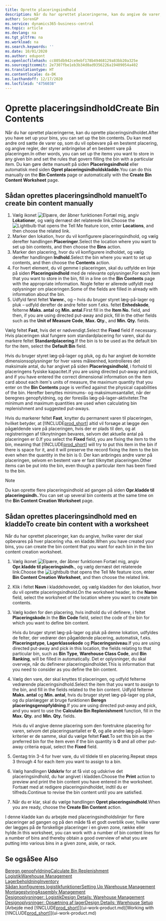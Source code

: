 ```yaml
---
title: Oprette placeringsindhold
description: Når du har oprettet placeringerne, kan du angive de varer, du vil gemme i dem, og definere regler, der styrer, hvor ofte placeringer skal reserveres.
author: SorenGP
ms.service: dynamics365-business-central
ms.topic: article
ms.devlang: na
ms.tgt_pltfrm: na
ms.workload: na
ms.search.keywords: ''
ms.date: 10/01/2020
ms.author: edupont
ms.openlocfilehash: cc805db942ce9ebf178b49468129a83bb20a325e
ms.sourcegitcommit: 2e7307fbe1eb3b34d0ad9356226a19409054a402
ms.translationtype: HT
ms.contentlocale: da-DK
ms.lasthandoff: 12/17/2020
ms.locfileid: "4756038"
---
```

# <a name="create-bin-contents"></a><span data-ttu-id="a6a18-103">Oprette placeringsindhold</span><span class="sxs-lookup"><span data-stu-id="a6a18-103">Create Bin Contents</span></span>

<span data-ttu-id="a6a18-104">Når du har oprettet placeringerne, kan du oprette placeringsindholdet.</span><span class="sxs-lookup"><span data-stu-id="a6a18-104">After you have set up your bins, you can set up the bin contents.</span></span> <span data-ttu-id="a6a18-105">Du kan med andre ord sætte de varer op, som du vil opbevare på en bestemt placering, og angive regler, der styrer anbringelse af en bestemt vare på placeringen.</span><span class="sxs-lookup"><span data-stu-id="a6a18-105">In other words, you can set up the items you want to store in any given bin and set the rules that govern filling the bin with a particular item.</span></span> <span data-ttu-id="a6a18-106">Du kan gøre dette manuelt på siden **Placeringsindhold** eller automatisk med siden **Opret placeringsindholdskladde**.</span><span class="sxs-lookup"><span data-stu-id="a6a18-106">You can do this manually on the **Bin Contents** page or automatically with the **Create Bin Content Worksheet** page.</span></span>

## <a name="to-create-bin-content-manually"></a><span data-ttu-id="a6a18-107">Sådan oprettes placeringsindhold manuelt</span><span class="sxs-lookup"><span data-stu-id="a6a18-107">To create bin content manually</span></span>

1. <span data-ttu-id="a6a18-108">Vælg ikonet ![Elpære, der åbner funktionen Fortæl mig](media/ui-search/search_small.png "Fortæl mig, hvad du vil foretage dig"), angiv **Lokationer**, og vælg dernæst det relaterede link.</span><span class="sxs-lookup"><span data-stu-id="a6a18-108">Choose the ![Lightbulb that opens the Tell Me feature](media/ui-search/search_small.png "Tell me what you want to do") icon, enter **Locations**, and then choose the related link.</span></span>  
2. <span data-ttu-id="a6a18-109">Marker den lokation, hvor du vil konfigurere placeringsindhold, og vælg derefter handlingen **Placeringer**.</span><span class="sxs-lookup"><span data-stu-id="a6a18-109">Select the location where you want to set up bin contents,  and then choose the **Bins** action.</span></span>  
3. <span data-ttu-id="a6a18-110">Marker den placering, hvor du vil konfigurere indholdet, og vælg derefter handlingen **Indhold**.</span><span class="sxs-lookup"><span data-stu-id="a6a18-110">Select the bin where you want to set up contents, and then choose the **Contents** action.</span></span>  
4. <span data-ttu-id="a6a18-111">For hvert element, du vil gemme i placeringen, skal du udfylde en linje på siden **Placeringsindhold** med de relevante oplysninger.</span><span class="sxs-lookup"><span data-stu-id="a6a18-111">For each item that you want to store in the bin, fill in a line on the **Bin Contents** page with the appropriate information.</span></span> <span data-ttu-id="a6a18-112">Nogle felter er allerede udfyldt med oplysninger om placeringen.</span><span class="sxs-lookup"><span data-stu-id="a6a18-112">Some of the fields are filled in already with information about the bin.</span></span>  
5. <span data-ttu-id="a6a18-113">Udfyld først feltet **Varenr.**, og – hvis du bruger styret læg-på-lager og pluk – udfyld derefter de andre felter som f.eks. feltet **Enhedskode**, felterne **Maks. antal** og **Min. antal**.</span><span class="sxs-lookup"><span data-stu-id="a6a18-113">First fill in the **Item No.** field, and then, if you are using directed put-away and pick, fill in the other fields such as the **Unit of Measure Code**, **Max. Qty.**, and **Min. Qty.** fields.</span></span>  

<span data-ttu-id="a6a18-114">Vælg feltet **Fast**, hvis det er nødvendigt.</span><span class="sxs-lookup"><span data-stu-id="a6a18-114">Select the **Fixed** field if necessary.</span></span> <span data-ttu-id="a6a18-115">Hvis placeringen skal fungere som standardplacering for varen, skal du markere feltet **Standardplacering**.</span><span class="sxs-lookup"><span data-stu-id="a6a18-115">If the bin is to be used as the default bin for the item, select the **Default Bin** field.</span></span>  

<span data-ttu-id="a6a18-116">Hvis du bruger styret læg-på-lager og pluk, og du har angivet de korrekte dimensionsoplysninger for hver vares måleenhed, kontrolleres det maksimale antal, du har angivet på siden **Placeringsindhold**, i forhold til placeringens fysiske kapacitet.</span><span class="sxs-lookup"><span data-stu-id="a6a18-116">If you are using directed put-away and pick, and if you have entered the correct dimensional information on the item card about each item's units of measure, the maximum quantity that you enter on the **Bin Contents** page is verified against the physical capabilities of the bin.</span></span> <span data-ttu-id="a6a18-117">Herefter benyttes minimums- og maksimumsantallet, når der beregnes genopfyldning, og der foreslås læg-på-lager-aktiviteter.</span><span class="sxs-lookup"><span data-stu-id="a6a18-117">The minimum and maximum quantities are used when calculating bin replenishment and suggested put-aways.</span></span>  

<span data-ttu-id="a6a18-118">Hvis du markerer feltet **Fast**, knytter du permanent varen til placeringen, hvilket betyder, at [!INCLUDE[prod_short](includes/prod_short.md)] altid vil forsøge at lægge den pågældende vare på placeringen, hvis der er plads til den, og at registreringen af tilknytningen bevares, selvom det aktuelle antal på placeringen er 0.</span><span class="sxs-lookup"><span data-stu-id="a6a18-118">If you select the **Fixed** field, you are fixing the item to the bin, meaning that [!INCLUDE[prod_short](includes/prod_short.md)] will try to put this item in the bin if there is space for it, and it will preserve the record fixing the item to the bin even when the quantity in the bin is 0.</span></span> <span data-ttu-id="a6a18-119">Der kan anbringes andre varer på placeringen, selvom en bestemt vare er fast tilknyttet placeringen.</span><span class="sxs-lookup"><span data-stu-id="a6a18-119">Other items can be put into the bin, even though a particular item has been fixed to the bin.</span></span>  

> [!NOTE]  
> <span data-ttu-id="a6a18-120">Du kan oprette flere placeringsindhold ad gangen på siden **Opr.kladde til placeringsindh.**.</span><span class="sxs-lookup"><span data-stu-id="a6a18-120">You can set up several bin contents at the same time on the **Bin Content Creation Worksheet** page.</span></span>  

## <a name="to-create-bin-content-with-a-worksheet"></a><span data-ttu-id="a6a18-121">Sådan oprettes placeringsindhold med en kladde</span><span class="sxs-lookup"><span data-stu-id="a6a18-121">To create bin content with a worksheet</span></span>

<span data-ttu-id="a6a18-122">Når du har oprettet placeringer, kan du angive, hvilke varer der skal opbevares på hver placering vha. en kladde.</span><span class="sxs-lookup"><span data-stu-id="a6a18-122">When you have created your bins, you can create the bin content that you want for each bin in the bin content creation worksheet.</span></span>

1. <span data-ttu-id="a6a18-123">Vælg ikonet ![Elpære, der åbner funktionen Fortæl mig](media/ui-search/search_small.png "Fortæl mig, hvad du vil foretage dig"), angiv **Opr.kladde til placeringsindh.**, og vælg dernæst det relaterede link.</span><span class="sxs-lookup"><span data-stu-id="a6a18-123">Choose the ![Lightbulb that opens the Tell Me feature](media/ui-search/search_small.png "Tell me what you want to do") icon, enter **Bin Content Creation Worksheet**, and then choose the related link.</span></span>  
2. <span data-ttu-id="a6a18-124">Klik i feltet **Navn** i kladdehovedet, og vælg kladden for den lokation, hvor du vil oprette placeringsindhold.</span><span class="sxs-lookup"><span data-stu-id="a6a18-124">On the worksheet header, in the **Name** field, select the worksheet of the location where you want to create bin contents.</span></span>  
3. <span data-ttu-id="a6a18-125">Vælg koden for den placering, hvis indhold du vil definere, i feltet **Placeringskode**.</span><span class="sxs-lookup"><span data-stu-id="a6a18-125">In the **Bin Code** field, select the code of the bin for which you want to define bin content.</span></span>  

    <span data-ttu-id="a6a18-126">Hvis du bruger styret læg-på-lager og pluk på denne lokation, udfyldes de felter, der vedrører den pågældende placering, automatisk, f.eks. **Placeringstype**, **Lagerklassekode** og **Placeringsniveau**.</span><span class="sxs-lookup"><span data-stu-id="a6a18-126">If you are using directed put-away and pick in this location, the fields relating to that particular bin, such as **Bin Type**, **Warehouse Class Code**, and **Bin Ranking**, will be filled in automatically.</span></span> <span data-ttu-id="a6a18-127">Det er oplysninger, du skal overveje, når du definerer placeringsindholdet.</span><span class="sxs-lookup"><span data-stu-id="a6a18-127">This is information that you need to consider as you define the bin content.</span></span>  
4. <span data-ttu-id="a6a18-128">Vælg den vare, der skal knyttes til placeringen, og udfyld felterne vedrørende placeringsindhold.</span><span class="sxs-lookup"><span data-stu-id="a6a18-128">Select the item that you want to assign to the bin, and fill in the fields related to the bin content.</span></span> <span data-ttu-id="a6a18-129">Udfyld felterne **Maks. antal** og **Min. antal**, hvis du bruger styret læg-på-lager og pluk, og du planlægger at bruge funktionen **Beregn placeringsgenopfyldning**.</span><span class="sxs-lookup"><span data-stu-id="a6a18-129">If you are using directed put-away and pick, and you want to use the **Calculate Bin Replenishment** function, fill in the **Max. Qty.** and **Min. Qty.** fields.</span></span>  

    <span data-ttu-id="a6a18-130">Hvis du vil angive denne placering som den foretrukne placering for varen, selvom det placeringsantallet er **0**, og alle andre læg-på-lager-kriterier er de samme, skal du vælge feltet **Fast**.</span><span class="sxs-lookup"><span data-stu-id="a6a18-130">To set this bin as the preferred bin for the item even if the bin quantity is **0** and all other put-away criteria equal, select the **Fixed** field.</span></span>  
5. <span data-ttu-id="a6a18-131">Gentag trin 3-4 for hver vare, du vil tildele til en placering.</span><span class="sxs-lookup"><span data-stu-id="a6a18-131">Repeat steps 3 through 4 for each item you want to assign to a bin.</span></span>  
6. <span data-ttu-id="a6a18-132">Vælg handlingen **Udskriv** for at få vist og udskrive det placeringsindhold, du har angivet i kladden.</span><span class="sxs-lookup"><span data-stu-id="a6a18-132">Choose the **Print** action to preview and print the bin content you have entered in the worksheet.</span></span> <span data-ttu-id="a6a18-133">Fortsæt med at redigere placeringsindholdet, indtil du er tilfreds.</span><span class="sxs-lookup"><span data-stu-id="a6a18-133">Continue to revise the bin content until you are satisfied.</span></span>  
7. <span data-ttu-id="a6a18-134">Når du er klar, skal du vælge handlingen **Opret placeringsindhold**.</span><span class="sxs-lookup"><span data-stu-id="a6a18-134">When you are ready, choose the **Create Bin Content** action.</span></span>  

<span data-ttu-id="a6a18-135">I denne kladde kan du arbejde med placeringsindholdslinjer for flere placeringer ad gangen og på den måde få et godt overblik over, hvilke varer der lægges på de forskellige placeringer i en given zone, række eller hylde.</span><span class="sxs-lookup"><span data-stu-id="a6a18-135">In this worksheet, you can work with a number of bin content lines for a number of bins and thereby obtain a good overview of what you are putting into various bins in a given zone, aisle, or rack.</span></span>  

## <a name="see-also"></a><span data-ttu-id="a6a18-136">Se også</span><span class="sxs-lookup"><span data-stu-id="a6a18-136">See Also</span></span>

[<span data-ttu-id="a6a18-137">Beregn genopfyldning</span><span class="sxs-lookup"><span data-stu-id="a6a18-137">Calculate Bin Replenishment</span></span>](warehouse-how-to-calculate-bin-replenishment.md)  
[<span data-ttu-id="a6a18-138">Logistik</span><span class="sxs-lookup"><span data-stu-id="a6a18-138">Warehouse Management</span></span>](warehouse-manage-warehouse.md)  
[<span data-ttu-id="a6a18-139">Lagerbeholdning</span><span class="sxs-lookup"><span data-stu-id="a6a18-139">Inventory</span></span>](inventory-manage-inventory.md)  
[<span data-ttu-id="a6a18-140">Sådan konfigureres logistikfunktioner</span><span class="sxs-lookup"><span data-stu-id="a6a18-140">Setting Up Warehouse Management</span></span>](warehouse-setup-warehouse.md)  
[<span data-ttu-id="a6a18-141">Montagestyring</span><span class="sxs-lookup"><span data-stu-id="a6a18-141">Assembly Management</span></span>](assembly-assemble-items.md)  
[<span data-ttu-id="a6a18-142">Designoplysninger: Logistik</span><span class="sxs-lookup"><span data-stu-id="a6a18-142">Design Details: Warehouse Management</span></span>](design-details-warehouse-management.md)  
[<span data-ttu-id="a6a18-143">Designoplysninger: Opsætning af lager</span><span class="sxs-lookup"><span data-stu-id="a6a18-143">Design Details: Warehouse Setup</span></span>](design-details-warehouse-setup.md)  
<span data-ttu-id="a6a18-144">[Arbejde med [!INCLUDE[prod_short](includes/prod_short.md)]](ui-work-product.md)</span><span class="sxs-lookup"><span data-stu-id="a6a18-144">[Working with [!INCLUDE[prod_short](includes/prod_short.md)]](ui-work-product.md)</span></span>
